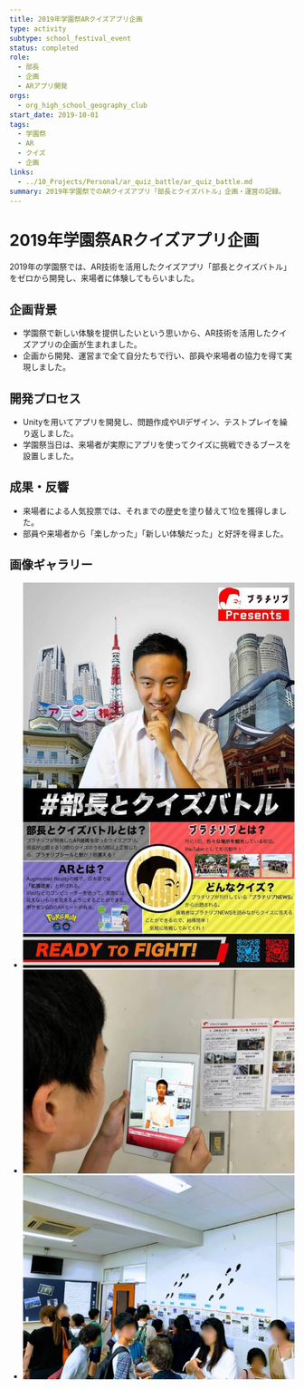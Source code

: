```yaml
---
title: 2019年学園祭ARクイズアプリ企画
type: activity
subtype: school_festival_event
status: completed
role:
  - 部長
  - 企画
  - ARアプリ開発
orgs:
  - org_high_school_geography_club
start_date: 2019-10-01
tags:
  - 学園祭
  - AR
  - クイズ
  - 企画
links:
  - ../10_Projects/Personal/ar_quiz_battle/ar_quiz_battle.md
summary: 2019年学園祭でのARクイズアプリ「部長とクイズバトル」企画・運営の記録。
---
```

# 2019年学園祭ARクイズアプリ企画

2019年の学園祭では、AR技術を活用したクイズアプリ「部長とクイズバトル」をゼロから開発し、来場者に体験してもらいました。

## 企画背景

- 学園祭で新しい体験を提供したいという思いから、AR技術を活用したクイズアプリの企画が生まれました。
- 企画から開発、運営まで全て自分たちで行い、部員や来場者の協力を得て実現しました。

## 開発プロセス

- Unityを用いてアプリを開発し、問題作成やUIデザイン、テストプレイを繰り返しました。
- 学園祭当日は、来場者が実際にアプリを使ってクイズに挑戦できるブースを設置しました。

## 成果・反響

- 来場者による人気投票では、それまでの歴史を塗り替えて1位を獲得しました。
- 部員や来場者から「楽しかった」「新しい体験だった」と好評を得ました。

## 画像ギャラリー

- ![2019年学園祭ポスター 部長とクイズバトル](../assets/gakuensai_poster_quizbattle.jpg)
- ![部長とクイズバトルプレイの様子](../assets/quizbattle_play_scene.jpg)
- ![部長とクイズバトルをプレイするお客さんたち](../assets/quizbattle_customers.jpg) 